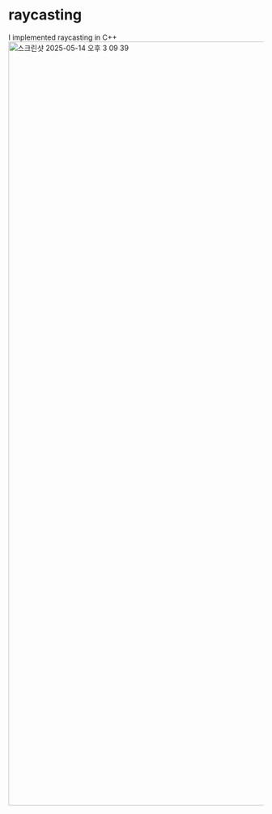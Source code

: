 # raycasting
I implemented raycasting in C++
<img width="1509" alt="스크린샷 2025-05-14 오후 3 09 39" src="https://github.com/user-attachments/assets/0f642183-8068-4f18-ae60-ce53d7a5e9bd" />
